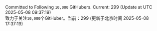 Committed to Following `10,000` GitHubers. Current: <!-- FOLLOWING_COUNT -->299<!-- FOLLOWING_COUNT --> (Update at UTC <!-- LAST_UPDATED -->2025-05-08 09:37:19<!-- LAST_UPDATED -->)<br>
致力于关注`10,000`个GitHuber。当前：<!-- FOLLOWING_COUNT -->299<!-- FOLLOWING_COUNT --> (更新于北京时间 <!-- LAST_UPDATED_CST -->2025-05-08 17:37:19<!-- LAST_UPDATED_CST -->)
